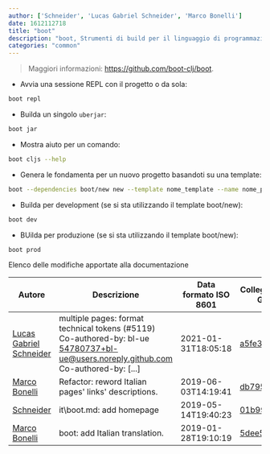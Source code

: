 ```yaml
---
author: ['Schneider', 'Lucas Gabriel Schneider', 'Marco Bonelli']
date: 1612112718
title: "boot"
description: "boot, Strumenti di build per il linguaggio di programmazione Clojure."
categories: "common"
---
```

> Maggiori informazioni: <https://github.com/boot-clj/boot>.

- Avvia una sessione REPL con il progetto o da sola:

```bash
boot repl
```

- Builda un singolo `uberjar`:

```bash
boot jar
```

- Mostra aiuto per un comando:

```bash
boot cljs --help
```

- Genera le fondamenta per un nuovo progetto basandoti su una template:

```bash
boot --dependencies boot/new new --template nome_template --name nome_progetto
```

- Builda per development (se si sta utilizzando il template boot/new):

```bash
boot dev
```

- BUilda per produzione (se si sta utilizzando il template boot/new):

```bash
boot prod
```
Elenco delle modifiche apportate alla documentazione


Autore | Descrizione | Data formato ISO 8601 | Collegamento a GitHub
------|-----|-----|-----
[Lucas Gabriel Schneider](mailto:casdpa@gmail.com) | multiple pages: format technical tokens (#5119) Co-authored-by: bl-ue <54780737+bl-ue@users.noreply.github.com> Co-authored-by: [...] | 2021-01-31T18:05:18 | [a5fe31bc47ae](https://github.com/tldr-pages/tldr/commit/a5fe31bc47aece3efa5e66b52b3cf384f27d5d72)
[Marco Bonelli](mailto:marco@mebeim.net) | Refactor: reword Italian pages' links' descriptions. | 2019-06-03T14:19:41 | [db7959947301](https://github.com/tldr-pages/tldr/commit/db795994730108131d36e7a50b67378e79e27c10)
[Schneider](mailto:lucas.schneider@sap.com) | it\boot.md: add homepage | 2019-05-14T19:40:23 | [01b993bca953](https://github.com/tldr-pages/tldr/commit/01b993bca9535720fbe1d9d159447915267323be)
[Marco Bonelli](mailto:mb5.marcob@gmail.com) | boot: add Italian translation. | 2019-01-28T19:10:19 | [5dee57df4800](https://github.com/tldr-pages/tldr/commit/5dee57df48006b287d1534e88e92ac5432616fe1)

